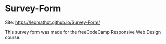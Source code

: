# Survey-Form

Site: https://leomathot.github.io/Survey-Form/

This survey form was made for the freeCodeCamp Responsive Web Design course.
